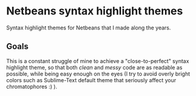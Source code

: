# Netbeans syntax highlight themes
Syntax highlight themes for Netbeans that I made along the years.
## Goals
This is a constant struggle of mine to achieve a "close-to-perfect" syntax highlight theme, so that both *clean* and *messy* code are as readable as possible, while being easy enough on the eyes (I try to avoid overly bright colors such as Sublime-Text default theme that seriously affect your chromatophores :) ).
